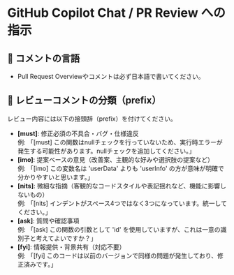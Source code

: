 # GitHub Copilot Chat / PR Review への指示

## 📝 コメントの言語
- Pull Request Overviewやコメントは必ず日本語で書いてください。

## 🔖 レビューコメントの分類（prefix）
レビュー内容には以下の接頭辞（prefix）を付けてください。

- **[must]**: 修正必須の不具合・バグ・仕様違反  
  例: 「[must] この関数はnullチェックを行っていないため、実行時エラーが発生する可能性があります。nullチェックを追加してください。」
- **[imo]**: 提案ベースの意見（改善案、主観的な好みや選択肢の提案など）  
  例: 「[imo] この変数名は 'userData' よりも 'userInfo' の方が意味が明確で分かりやすいと思います。」
- **[nits]**: 微細な指摘（客観的なコードスタイルや表記揺れなど、機能に影響しないもの）  
  例: 「[nits] インデントがスペース4つではなく3つになっています。統一してください。」
- **[ask]**: 質問や確認事項  
  例: 「[ask] この関数の引数として 'id' を使用していますが、これは一意の識別子と考えてよいですか？」
- **[fyi]**: 情報提供・背景共有（対応不要）  
  例: 「[fyi] このコードは以前のバージョンで同様の問題が発生しており、修正済みです。」  
